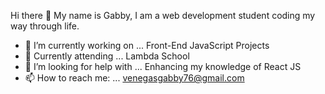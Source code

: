 Hi there 👋 My name is Gabby, I am a web development student coding my way through life.

- 🔭 I’m currently working on ... Front-End JavaScript Projects <br/>
- 🌱 Currently attending ... Lambda School<br/>
- 🤔 I’m looking for help with ... Enhancing my knowledge of React JS
- 📫 How to reach me: ... venegasgabby76@gmail.com
